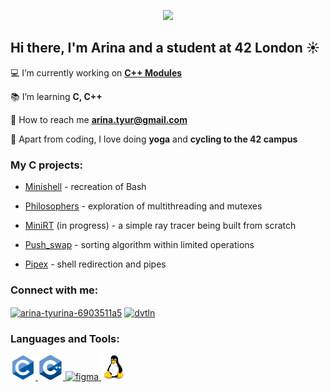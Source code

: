 <p align="center">
 <img src=https://github.com/user-attachments/assets/c28f1f49-1875-4119-bd1a-20b712becf9e>
</p>

## Hi there, I'm Arina and a student at 42 London ☀️

💻 I’m currently working on **[C++ Modules](https://github.com/arinatyurina/cpp)**

📚 I’m learning **C, C++**

📧 How to reach me **arina.tyur@gmail.com**

🪷 Apart from coding, I love doing **yoga** and **cycling to the 42 campus**

###  My C projects:
- [Minishell](https://github.com/arinatyurina/minishell) - recreation of Bash
 
- [Philosophers](https://github.com/arinatyurina/philosophers) - exploration of multithreading and mutexes
 
- [MiniRT](https://github.com/fredch16/miniRT) (in progress) - a simple ray tracer being built from scratch
 
- [Push_swap](https://github.com/arinatyurina/push_swap) - sorting algorithm within limited operations
 
- [Pipex](https://github.com/arinatyurina/pipex) - shell redirection and pipes

<h3 align="left">Connect with me:</h3>
<p align="left">
<a href="https://linkedin.com/in/arina-tyurina-6903511a5" target="blank"><img align="center" src="https://raw.githubusercontent.com/rahuldkjain/github-profile-readme-generator/master/src/images/icons/Social/linked-in-alt.svg" alt="arina-tyurina-6903511a5" height="30" width="40" /></a>
<a href="https://www.leetcode.com/dvtln" target="blank"><img align="center" src="https://raw.githubusercontent.com/rahuldkjain/github-profile-readme-generator/master/src/images/icons/Social/leet-code.svg" alt="dvtln" height="30" width="40" /></a>
</p>

<h3 align="left">Languages and Tools:</h3>
<p align="left"> <a href="https://www.cprogramming.com/" target="_blank" rel="noreferrer"> <img src="https://raw.githubusercontent.com/devicons/devicon/master/icons/c/c-original.svg" alt="c" width="40" height="40"/> </a> <a href="https://www.w3schools.com/cpp/" target="_blank" rel="noreferrer"> <img src="https://raw.githubusercontent.com/devicons/devicon/master/icons/cplusplus/cplusplus-original.svg" alt="cplusplus" width="40" height="40"/> </a> <a href="https://www.figma.com/" target="_blank" rel="noreferrer"> <img src="https://www.vectorlogo.zone/logos/figma/figma-icon.svg" alt="figma" width="40" height="40"/> </a> <a href="https://www.linux.org/" target="_blank" rel="noreferrer"> <img src="https://raw.githubusercontent.com/devicons/devicon/master/icons/linux/linux-original.svg" alt="linux" width="40" height="40"/> </a> </p>


  
<!--
**arinatyurina/arinatyurina** is a ✨ _special_ ✨ repository because its `README.md` (this file) appears on your GitHub profile.

Here are some ideas to get you started:

- 🔭 I’m currently working on ...
- 🌱 I’m currently learning ...
- 👯 I’m looking to collaborate on ...
- 🤔 I’m looking for help with ...
- 💬 Ask me about ...
- 📫 How to reach me: ...
- 😄 Pronouns: ...
- ⚡ Fun fact: ...
-->
